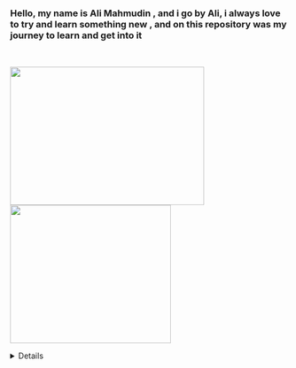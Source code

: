 ### Hello, my name is Ali Mahmudin , and i go by Ali, i always love to try and learn something new , and on this repository was my journey to learn and get into it
<br>
<p align = "inline">
  <img src = "https://github-readme-stats.vercel.app/api?username=drogan120&show_icons=true&theme=light&count_private=true" height="250" width="350" >
  <img src = "https://github-readme-stats.vercel.app/api/top-langs/?username=drogan120&layout=compact&hide=html%2Cpug%2Cblade%2Chandlebars%2Csmarty%2Cbash" height="250" width="290">
</p>

<details>
  <br>
  <img src = "https://github-readme-stats.vercel.app/api/top-langs/?username=drogan120&langs_count=10&theme=light&line_height=60" width=300>
</details>
